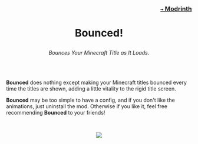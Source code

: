 ### <p align=right>[`→` Modrinth](https://modrinth.com/mod/bounced)</p>

# <p align="center">Bounced!</p>

###### <p align="center">Bounces Your Minecraft Title as It Loads.</p>

<br />

**Bounced** does nothing except making your Minecraft titles bounced every time the titles are shown, adding a little vitality to the rigid title screen.

**Bounced** may be too simple to have a config, and if you don't like the animations, just uninstall the mod. Otherwise if you like it, feel free recommending **Bounced** to your friends!

<br />

<p align="center">
    <img src="https://github.com/KessokuTeaTime/Bounced/blob/artwork/content/bounced-2.1.0.gif?raw=true" />
</p>
